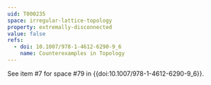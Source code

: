 ```yaml
---
uid: T000235
space: irregular-lattice-topology
property: extremally-disconnected
value: false
refs:
  - doi: 10.1007/978-1-4612-6290-9_6
    name: Counterexamples in Topology
---
```

See item #7 for space #79 in {{doi:10.1007/978-1-4612-6290-9_6}}.
